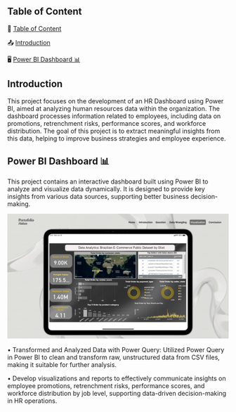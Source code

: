 ## Table of Content

📌 [Table of Content](#Table-of-Content)

📤 [Introduction](#Introduction)

🖥️ [Power BI Dashboard 📊](#Power-BI-Dashboard)

## Introduction
This project focuses on the development of an HR Dashboard using Power BI, aimed at analyzing human resources data within the organization. The dashboard processes information related to employees, including data on promotions, retrenchment risks, performance scores, and workforce distribution. The goal of this project is to extract meaningful insights from this data, helping to improve business strategies and employee experience.

## Power BI Dashboard 📊

This project contains an interactive dashboard built using Power BI to analyze and visualize data dynamically. It is designed to provide key insights from various data sources, supporting better business decision-making.

![Deskripsi Gambar](picture/Visualization.png)

•	Transformed and Analyzed Data with Power Query: Utilized Power Query in Power BI to clean and transform raw, unstructured data from CSV files, making it suitable for further analysis.

•	Develop visualizations and reports to effectively communicate insights on employee promotions, retrenchment risks, performance scores, and workforce distribution by job level, supporting data-driven decision-making in HR operations.



